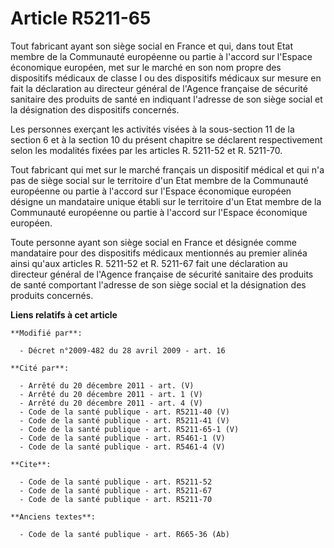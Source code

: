 # Article R5211-65

Tout fabricant ayant son siège social en France et qui, dans tout Etat membre de la Communauté européenne ou partie à
l'accord sur l'Espace économique européen, met sur le marché en son nom propre des dispositifs médicaux de classe I ou des
dispositifs médicaux sur mesure en fait la déclaration au directeur général de l'Agence française de sécurité sanitaire des
produits de santé en indiquant l'adresse de son siège social et la désignation des dispositifs concernés. 

Les personnes exerçant les activités visées à la sous-section 11 de la section 6 et à la section 10 du présent chapitre se
déclarent respectivement selon les modalités fixées par les articles R. 5211-52 et R. 5211-70. 

Tout fabricant qui met sur le marché français un dispositif médical et qui n'a pas de siège social sur le territoire d'un
Etat membre de la Communauté européenne ou partie à l'accord sur l'Espace économique européen désigne un mandataire unique
établi sur le territoire d'un Etat membre de la Communauté européenne ou partie à l'accord sur l'Espace économique européen. 

Toute personne ayant son siège social en France et désignée comme mandataire pour des dispositifs médicaux mentionnés au
premier alinéa ainsi qu'aux articles R. 5211-52 et R. 5211-67 fait une déclaration au directeur général de l'Agence française
de sécurité sanitaire des produits de santé comportant l'adresse de son siège social et la désignation des produits
concernés.

**Liens relatifs à cet article**

	**Modifié par**:

	  - Décret n°2009-482 du 28 avril 2009 - art. 16

	**Cité par**:

	  - Arrêté du 20 décembre 2011 - art. (V)
	  - Arrêté du 20 décembre 2011 - art. 1 (V)
	  - Arrêté du 20 décembre 2011 - art. 4 (V)
	  - Code de la santé publique - art. R5211-40 (V)
	  - Code de la santé publique - art. R5211-41 (V)
	  - Code de la santé publique - art. R5211-65-1 (V)
	  - Code de la santé publique - art. R5461-1 (V)
	  - Code de la santé publique - art. R5461-4 (V)

	**Cite**:

	  - Code de la santé publique - art. R5211-52
	  - Code de la santé publique - art. R5211-67
	  - Code de la santé publique - art. R5211-70

	**Anciens textes**:

	  - Code de la santé publique - art. R665-36 (Ab)
